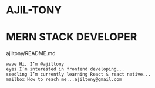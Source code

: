 # AJIL-TONY
# MERN STACK DEVELOPER


ajiltony/README.md

    wave Hi, I’m @ajiltony
    eyes I’m interested in frontend developing...
    seedling I’m currently learning React $ react native...
    mailbox How to reach me...ajiltony@gmail.com

